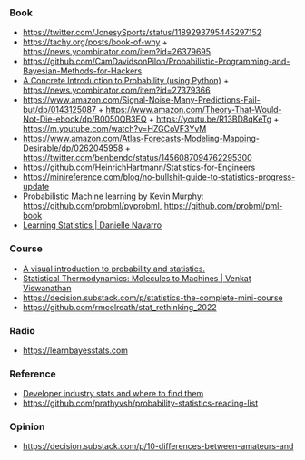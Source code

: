 ### Book

- https://twitter.com/JonesySports/status/1189293795445297152
- https://tachy.org/posts/book-of-why + https://news.ycombinator.com/item?id=26379695
- https://github.com/CamDavidsonPilon/Probabilistic-Programming-and-Bayesian-Methods-for-Hackers
- [A Concrete Introduction to Probability (using Python)](https://github.com/norvig/pytudes/blob/main/ipynb/Probability.ipynb) + https://news.ycombinator.com/item?id=27379366
- https://www.amazon.com/Signal-Noise-Many-Predictions-Fail-but/dp/0143125087 + https://www.amazon.com/Theory-That-Would-Not-Die-ebook/dp/B0050QB3EQ + https://youtu.be/R13BD8qKeTg + https://m.youtube.com/watch?v=HZGCoVF3YvM
- https://www.amazon.com/Atlas-Forecasts-Modeling-Mapping-Desirable/dp/0262045958 + https://twitter.com/benbendc/status/1456087094762295300
- https://github.com/HeinrichHartmann/Statistics-for-Engineers
- https://minireference.com/blog/no-bullshit-guide-to-statistics-progress-update
- Probabilistic Machine learning by Kevin Murphy: https://github.com/probml/pyprobml, https://github.com/probml/pml-book
- [Learning Statistics | Danielle Navarro](https://github.com/ethanweed/pythonbook)

### Course

- [A visual introduction to probability and statistics.](https://seeing-theory.brown.edu)
- [Statistical Thermodynamics: Molecules to Machines | Venkat Viswanathan](https://www.coursera.org/learn/statistical-thermodynamics-cm)
- https://decision.substack.com/p/statistics-the-complete-mini-course
- https://github.com/rmcelreath/stat_rethinking_2022

### Radio

- https://learnbayesstats.com

### Reference

- [Developer industry stats and where to find them](https://github.com/sw-yx/tracking)
- https://github.com/prathyvsh/probability-statistics-reading-list

### Opinion

- https://decision.substack.com/p/10-differences-between-amateurs-and

